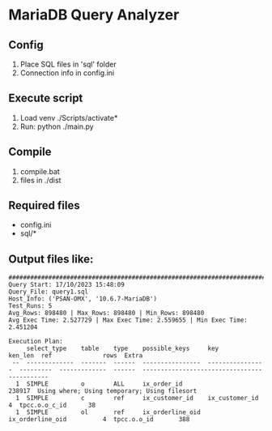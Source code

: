 # MariaDB Query Analyzer

## Config
1. Place SQL files in 'sql' folder
2. Connection info in config.ini

## Execute script
1. Load venv ./Scripts/activate*
2. Run: python ./main.py

## Compile
1. compile.bat
2. files in ./dist

## Required files
- config.ini
- sql/*


## Output files like:
```
############################################################################################################################
Query Start: 17/10/2023 15:48:09
Query_File: query1.sql
Host_Info: ('PSAN-OMX', '10.6.7-MariaDB')
Test_Runs: 5
Avg_Rows: 898480 | Max_Rows: 898480 | Min_Rows: 898480
Avg Exec Time: 2.527729 | Max Exec Time: 2.559655 | Min Exec Time: 2.451204

Execution Plan:
     select_type    table    type    possible_keys     key                 ken_len  ref              rows  Extra
 --  -------------  -------  ------  ----------------  ----------------  ---------  -------------  ------  --------------------------------------------
  1  SIMPLE         o        ALL     ix_order_id                                                   238917  Using where; Using temporary; Using filesort
  1  SIMPLE         c        ref     ix_customer_id    ix_customer_id            4  tpcc.o.o_c_id      38
  1  SIMPLE         ol       ref     ix_orderline_oid  ix_orderline_oid          4  tpcc.o.o_id       388
```
